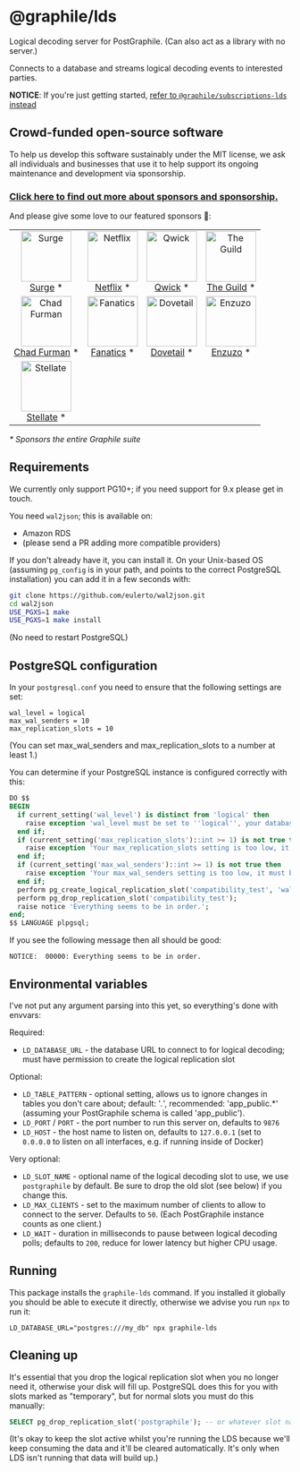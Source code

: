 # @graphile/lds

Logical decoding server for PostGraphile. (Can also act as a library with no server.)

Connects to a database and streams logical decoding events to interested parties.

**NOTICE**: If you're just getting started, [refer to `@graphile/subscriptions-lds` instead](https://www.npmjs.com/package/@graphile/subscriptions-lds)

<!-- SPONSORS_BEGIN -->

## Crowd-funded open-source software

To help us develop this software sustainably under the MIT license, we ask
all individuals and businesses that use it to help support its ongoing
maintenance and development via sponsorship.

### [Click here to find out more about sponsors and sponsorship.](https://www.graphile.org/sponsor/)

And please give some love to our featured sponsors 🤩:

<table><tr>
<td align="center"><a href="https://surge.io/"><img src="https://graphile.org/images/sponsors/surge.png" width="90" height="90" alt="Surge" /><br />Surge</a> *</td>
<td align="center"><a href="https://www.netflix.com/"><img src="https://graphile.org/images/sponsors/Netflix.png" width="90" height="90" alt="Netflix" /><br />Netflix</a> *</td>
<td align="center"><a href="https://qwick.com/"><img src="https://graphile.org/images/sponsors/qwick.png" width="90" height="90" alt="Qwick" /><br />Qwick</a> *</td>
<td align="center"><a href="https://www.the-guild.dev/"><img src="https://graphile.org/images/sponsors/theguild.png" width="90" height="90" alt="The Guild" /><br />The Guild</a> *</td>
</tr><tr>
<td align="center"><a href="http://chads.website"><img src="https://graphile.org/images/sponsors/chadf.png" width="90" height="90" alt="Chad Furman" /><br />Chad Furman</a> *</td>
<td align="center"><a href="https://www.fanatics.com/"><img src="https://graphile.org/images/sponsors/fanatics.png" width="90" height="90" alt="Fanatics" /><br />Fanatics</a> *</td>
<td align="center"><a href="https://dovetailapp.com/"><img src="https://graphile.org/images/sponsors/dovetail.png" width="90" height="90" alt="Dovetail" /><br />Dovetail</a> *</td>
<td align="center"><a href="https://www.enzuzo.com/"><img src="https://graphile.org/images/sponsors/enzuzo.png" width="90" height="90" alt="Enzuzo" /><br />Enzuzo</a> *</td>
</tr><tr>
<td align="center"><a href="https://stellate.co/"><img src="https://graphile.org/images/sponsors/Stellate.png" width="90" height="90" alt="Stellate" /><br />Stellate</a> *</td>
</tr></table>

<em>\* Sponsors the entire Graphile suite</em>

<!-- SPONSORS_END -->

## Requirements

We currently only support PG10+; if you need support for 9.x please get in
touch.

You need `wal2json`; this is available on:

- Amazon RDS
- (please send a PR adding more compatible providers)

If you don't already have it, you can install it. On your Unix-based OS (assuming `pg_config` is in your path, and points to the correct PostgreSQL installation) you can add it in a few seconds with:

```bash
git clone https://github.com/eulerto/wal2json.git
cd wal2json
USE_PGXS=1 make
USE_PGXS=1 make install
```

(No need to restart PostgreSQL)

## PostgreSQL configuration

In your `postgresql.conf` you need to ensure that the following settings are set:

```
wal_level = logical
max_wal_senders = 10
max_replication_slots = 10
```

(You can set max_wal_senders and max_replication_slots to a number at least 1.)

You can determine if your PostgreSQL instance is configured correctly with this:

```sql
DO $$
BEGIN
  if current_setting('wal_level') is distinct from 'logical' then
    raise exception 'wal_level must be set to ''logical'', your database has it set to ''%''. Please edit your `%` file and restart PostgreSQL.', current_setting('wal_level'), current_setting('config_file');
  end if;
  if (current_setting('max_replication_slots')::int >= 1) is not true then
    raise exception 'Your max_replication_slots setting is too low, it must be greater than 1. Please edit your `%` file and restart PostgreSQL.', current_setting('config_file');
  end if;
  if (current_setting('max_wal_senders')::int >= 1) is not true then
    raise exception 'Your max_wal_senders setting is too low, it must be greater than 1. Please edit your `%` file and restart PostgreSQL.', current_setting('config_file');
  end if;
  perform pg_create_logical_replication_slot('compatibility_test', 'wal2json');
  perform pg_drop_replication_slot('compatibility_test');
  raise notice 'Everything seems to be in order.';
end;
$$ LANGUAGE plpgsql;
```

If you see the following message then all should be good:

```
NOTICE:  00000: Everything seems to be in order.
```

## Environmental variables

I've not put any argument parsing into this yet, so everything's done with envvars:

Required:

- `LD_DATABASE_URL` - the database URL to connect to for logical decoding; must have permission to create the logical replication slot

Optional:

- `LD_TABLE_PATTERN` - optional setting, allows us to ignore changes in tables you don't care about; default: '_._', recommended: 'app_public.\*' (assuming your PostGraphile schema is called 'app_public').
- `LD_PORT` / `PORT` - the port number to run this server on, defaults to `9876`
- `LD_HOST` - the host name to listen on, defaults to `127.0.0.1` (set to `0.0.0.0` to listen on all interfaces, e.g. if running inside of Docker)

Very optional:

- `LD_SLOT_NAME` - optional name of the logical decoding slot to use, we use `postgraphile` by default. Be sure to drop the old slot (see below) if you change this.
- `LD_MAX_CLIENTS` - set to the maximum number of clients to allow to connect to the server. Defaults to `50`. (Each PostGraphile instance counts as one client.)
- `LD_WAIT` - duration in milliseconds to pause between logical decoding polls; defaults to `200`, reduce for lower latency but higher CPU usage.

## Running

This package installs the `graphile-lds` command. If you installed it globally you should be able to execute it directly, otherwise we advise you run `npx` to run it:

`LD_DATABASE_URL="postgres:///my_db" npx graphile-lds`

## Cleaning up

It's essential that you drop the logical replication slot when you no longer
need it, otherwise your disk will fill up. PostgreSQL does this for you with
slots marked as "temporary", but for normal slots you must do this manually:

```sql
SELECT pg_drop_replication_slot('postgraphile'); -- or whatever slot name you were using.
```

(It's okay to keep the slot active whilst you're running the LDS because
we'll keep consuming the data and it'll be cleared automatically. It's only
when LDS isn't running that data will build up.)
